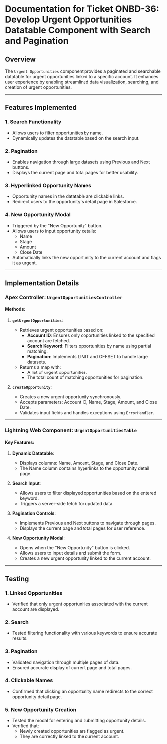 # Documentation for Ticket ONBD-36: Develop Urgent Opportunities Datatable Component with Search and Pagination

## Overview
The `Urgent Opportunities` component provides a paginated and searchable datatable for urgent opportunities linked to a specific account. It enhances user experience by enabling streamlined data visualization, searching, and creation of urgent opportunities.

---

## Features Implemented

### 1. **Search Functionality**
   - Allows users to filter opportunities by name.
   - Dynamically updates the datatable based on the search input.

### 2. **Pagination**
   - Enables navigation through large datasets using Previous and Next buttons.
   - Displays the current page and total pages for better usability.

### 3. **Hyperlinked Opportunity Names**
   - Opportunity names in the datatable are clickable links.
   - Redirect users to the opportunity's detail page in Salesforce.

### 4. **New Opportunity Modal**
   - Triggered by the "New Opportunity" button.
   - Allows users to input opportunity details:
     - Name
     - Stage
     - Amount
     - Close Date
   - Automatically links the new opportunity to the current account and flags it as urgent.

---

## Implementation Details

### **Apex Controller: `UrgentOpportunitiesController`**

#### Methods:

1. **`getUrgentOpportunities`**:
   - Retrieves urgent opportunities based on:
     - **Account ID**: Ensures only opportunities linked to the specified account are fetched.
     - **Search Keyword**: Filters opportunities by name using partial matching.
     - **Pagination**: Implements LIMIT and OFFSET to handle large datasets.
   - Returns a map with:
     - A list of urgent opportunities.
     - The total count of matching opportunities for pagination.

2. **`createOpportunity`**:
   - Creates a new urgent opportunity synchronously.
   - Accepts parameters: Account ID, Name, Stage, Amount, and Close Date.
   - Validates input fields and handles exceptions using `ErrorHandler`.

---

### **Lightning Web Component: `UrgentOpportunitiesTable`**

#### Key Features:

1. **Dynamic Datatable**:
   - Displays columns: Name, Amount, Stage, and Close Date.
   - The Name column contains hyperlinks to the opportunity detail page.

2. **Search Input**:
   - Allows users to filter displayed opportunities based on the entered keyword.
   - Triggers a server-side fetch for updated data.

3. **Pagination Controls**:
   - Implements Previous and Next buttons to navigate through pages.
   - Displays the current page and total pages for user reference.

4. **New Opportunity Modal**:
   - Opens when the "New Opportunity" button is clicked.
   - Allows users to input details and submit the form.
   - Creates a new urgent opportunity linked to the current account.

---

## Testing

### 1. **Linked Opportunities**
   - Verified that only urgent opportunities associated with the current account are displayed.

### 2. **Search**
   - Tested filtering functionality with various keywords to ensure accurate results.

### 3. **Pagination**
   - Validated navigation through multiple pages of data.
   - Ensured accurate display of current page and total pages.

### 4. **Clickable Names**
   - Confirmed that clicking an opportunity name redirects to the correct opportunity detail page.

### 5. **New Opportunity Creation**
   - Tested the modal for entering and submitting opportunity details.
   - Verified that:
     - Newly created opportunities are flagged as urgent.
     - They are correctly linked to the current account.


